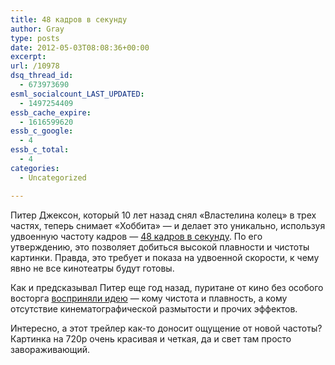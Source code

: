 ```yaml
---
title: 48 кадров в секунду
author: Gray
type: posts
date: 2012-05-03T08:08:36+00:00
excerpt:
url: /10978
dsq_thread_id:
  - 673973690
esml_socialcount_LAST_UPDATED:
  - 1497254409
essb_cache_expire:
  - 1616599620
essb_c_google:
  - 4
essb_c_total:
  - 4
categories:
  - Uncategorized

---
```








Питер Джексон, который 10 лет назад снял &#171;Властелина колец&#187; в трех частях, теперь снимает &#171;Хоббита&#187; — и делает это уникально, используя удвоенную частоту кадров — [48 кадров в секунду][1]. По его утверждению, это позволяет добиться высокой плавности и чистоты картинки. Правда, это требует и показа на удвоенной скорости, к чему явно не все кинотеатры будут готовы.

Как и предсказывал Питер еще год назад, пуритане от кино без особого восторга [восприняли идею][2] — кому чистота и плавность, а кому отсутствие кинематографической размытости и прочих эффектов.

Интересно, а этот трейлер как-то доносит ощущение от новой частоты? Картинка на 720p очень красивая и четкая, да и свет там просто завораживающий.

 [1]: http://www.facebook.com/notes/peter-jackson/48-frames-per-second/10150222861171558
 [2]: http://www.variety.com/article/VR1118053075